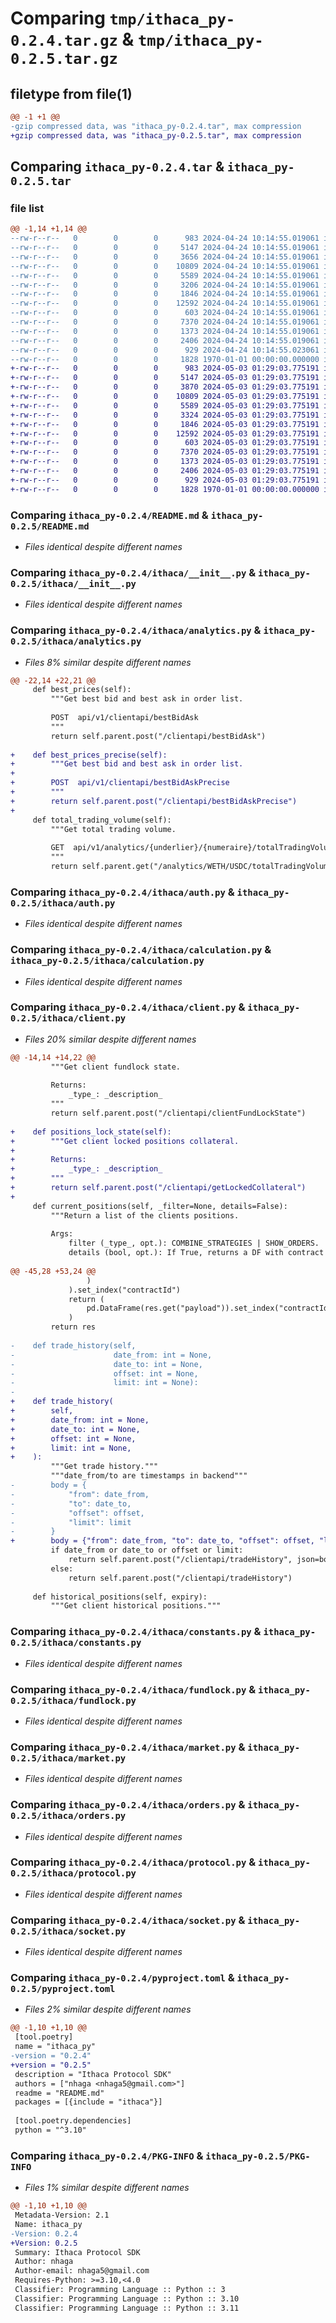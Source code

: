 # Comparing `tmp/ithaca_py-0.2.4.tar.gz` & `tmp/ithaca_py-0.2.5.tar.gz`

## filetype from file(1)

```diff
@@ -1 +1 @@
-gzip compressed data, was "ithaca_py-0.2.4.tar", max compression
+gzip compressed data, was "ithaca_py-0.2.5.tar", max compression
```

## Comparing `ithaca_py-0.2.4.tar` & `ithaca_py-0.2.5.tar`

### file list

```diff
@@ -1,14 +1,14 @@
--rw-r--r--   0        0        0      983 2024-04-24 10:14:55.019061 ithaca_py-0.2.4/README.md
--rw-r--r--   0        0        0     5147 2024-04-24 10:14:55.019061 ithaca_py-0.2.4/ithaca/__init__.py
--rw-r--r--   0        0        0     3656 2024-04-24 10:14:55.019061 ithaca_py-0.2.4/ithaca/analytics.py
--rw-r--r--   0        0        0    10809 2024-04-24 10:14:55.019061 ithaca_py-0.2.4/ithaca/auth.py
--rw-r--r--   0        0        0     5589 2024-04-24 10:14:55.019061 ithaca_py-0.2.4/ithaca/calculation.py
--rw-r--r--   0        0        0     3206 2024-04-24 10:14:55.019061 ithaca_py-0.2.4/ithaca/client.py
--rw-r--r--   0        0        0     1846 2024-04-24 10:14:55.019061 ithaca_py-0.2.4/ithaca/constants.py
--rw-r--r--   0        0        0    12592 2024-04-24 10:14:55.019061 ithaca_py-0.2.4/ithaca/fundlock.py
--rw-r--r--   0        0        0      603 2024-04-24 10:14:55.019061 ithaca_py-0.2.4/ithaca/market.py
--rw-r--r--   0        0        0     7370 2024-04-24 10:14:55.019061 ithaca_py-0.2.4/ithaca/orders.py
--rw-r--r--   0        0        0     1373 2024-04-24 10:14:55.019061 ithaca_py-0.2.4/ithaca/protocol.py
--rw-r--r--   0        0        0     2406 2024-04-24 10:14:55.019061 ithaca_py-0.2.4/ithaca/socket.py
--rw-r--r--   0        0        0      929 2024-04-24 10:14:55.023061 ithaca_py-0.2.4/pyproject.toml
--rw-r--r--   0        0        0     1828 1970-01-01 00:00:00.000000 ithaca_py-0.2.4/PKG-INFO
+-rw-r--r--   0        0        0      983 2024-05-03 01:29:03.775191 ithaca_py-0.2.5/README.md
+-rw-r--r--   0        0        0     5147 2024-05-03 01:29:03.775191 ithaca_py-0.2.5/ithaca/__init__.py
+-rw-r--r--   0        0        0     3870 2024-05-03 01:29:03.775191 ithaca_py-0.2.5/ithaca/analytics.py
+-rw-r--r--   0        0        0    10809 2024-05-03 01:29:03.775191 ithaca_py-0.2.5/ithaca/auth.py
+-rw-r--r--   0        0        0     5589 2024-05-03 01:29:03.775191 ithaca_py-0.2.5/ithaca/calculation.py
+-rw-r--r--   0        0        0     3324 2024-05-03 01:29:03.775191 ithaca_py-0.2.5/ithaca/client.py
+-rw-r--r--   0        0        0     1846 2024-05-03 01:29:03.775191 ithaca_py-0.2.5/ithaca/constants.py
+-rw-r--r--   0        0        0    12592 2024-05-03 01:29:03.775191 ithaca_py-0.2.5/ithaca/fundlock.py
+-rw-r--r--   0        0        0      603 2024-05-03 01:29:03.775191 ithaca_py-0.2.5/ithaca/market.py
+-rw-r--r--   0        0        0     7370 2024-05-03 01:29:03.775191 ithaca_py-0.2.5/ithaca/orders.py
+-rw-r--r--   0        0        0     1373 2024-05-03 01:29:03.775191 ithaca_py-0.2.5/ithaca/protocol.py
+-rw-r--r--   0        0        0     2406 2024-05-03 01:29:03.775191 ithaca_py-0.2.5/ithaca/socket.py
+-rw-r--r--   0        0        0      929 2024-05-03 01:29:03.775191 ithaca_py-0.2.5/pyproject.toml
+-rw-r--r--   0        0        0     1828 1970-01-01 00:00:00.000000 ithaca_py-0.2.5/PKG-INFO
```

### Comparing `ithaca_py-0.2.4/README.md` & `ithaca_py-0.2.5/README.md`

 * *Files identical despite different names*

### Comparing `ithaca_py-0.2.4/ithaca/__init__.py` & `ithaca_py-0.2.5/ithaca/__init__.py`

 * *Files identical despite different names*

### Comparing `ithaca_py-0.2.4/ithaca/analytics.py` & `ithaca_py-0.2.5/ithaca/analytics.py`

 * *Files 8% similar despite different names*

```diff
@@ -22,14 +22,21 @@
     def best_prices(self):
         """Get best bid and best ask in order list.
 
         POST  api/v1/clientapi/bestBidAsk
         """
         return self.parent.post("/clientapi/bestBidAsk")
 
+    def best_prices_precise(self):
+        """Get best bid and best ask in order list.
+
+        POST  api/v1/clientapi/bestBidAskPrecise
+        """
+        return self.parent.post("/clientapi/bestBidAskPrecise")
+
     def total_trading_volume(self):
         """Get total trading volume.
 
         GET  api/v1/analytics/{underlier}/{numeraire}/totalTradingVolume
         """
         return self.parent.get("/analytics/WETH/USDC/totalTradingVolume")
```

### Comparing `ithaca_py-0.2.4/ithaca/auth.py` & `ithaca_py-0.2.5/ithaca/auth.py`

 * *Files identical despite different names*

### Comparing `ithaca_py-0.2.4/ithaca/calculation.py` & `ithaca_py-0.2.5/ithaca/calculation.py`

 * *Files identical despite different names*

### Comparing `ithaca_py-0.2.4/ithaca/client.py` & `ithaca_py-0.2.5/ithaca/client.py`

 * *Files 20% similar despite different names*

```diff
@@ -14,14 +14,22 @@
         """Get client fundlock state.
 
         Returns:
             _type_: _description_
         """
         return self.parent.post("/clientapi/clientFundLockState")
 
+    def positions_lock_state(self):
+        """Get client locked positions collateral.
+
+        Returns:
+            _type_: _description_
+        """
+        return self.parent.post("/clientapi/getLockedCollateral")
+
     def current_positions(self, _filter=None, details=False):
         """Return a list of the clients positions.
 
         Args:
             filter (_type_, opt.): COMBINE_STRATEGIES | SHOW_ORDERS.
             details (bool, opt.): If True, returns a DF with contract details.
 
@@ -45,28 +53,24 @@
                 )
             ).set_index("contractId")
             return (
                 pd.DataFrame(res.get("payload")).set_index("contractId").join(contracts)
             )
         return res
 
-    def trade_history(self,
-                      date_from: int = None,
-                      date_to: int = None,
-                      offset: int = None,
-                      limit: int = None):
-
+    def trade_history(
+        self,
+        date_from: int = None,
+        date_to: int = None,
+        offset: int = None,
+        limit: int = None,
+    ):
         """Get trade history."""
         """date_from/to are timestamps in backend"""
-        body = {
-            "from": date_from,
-            "to": date_to,
-            "offset": offset,
-            "limit": limit
-        }
+        body = {"from": date_from, "to": date_to, "offset": offset, "limit": limit}
         if date_from or date_to or offset or limit:
             return self.parent.post("/clientapi/tradeHistory", json=body)
         else:
             return self.parent.post("/clientapi/tradeHistory")
 
     def historical_positions(self, expiry):
         """Get client historical positions."""
```

### Comparing `ithaca_py-0.2.4/ithaca/constants.py` & `ithaca_py-0.2.5/ithaca/constants.py`

 * *Files identical despite different names*

### Comparing `ithaca_py-0.2.4/ithaca/fundlock.py` & `ithaca_py-0.2.5/ithaca/fundlock.py`

 * *Files identical despite different names*

### Comparing `ithaca_py-0.2.4/ithaca/market.py` & `ithaca_py-0.2.5/ithaca/market.py`

 * *Files identical despite different names*

### Comparing `ithaca_py-0.2.4/ithaca/orders.py` & `ithaca_py-0.2.5/ithaca/orders.py`

 * *Files identical despite different names*

### Comparing `ithaca_py-0.2.4/ithaca/protocol.py` & `ithaca_py-0.2.5/ithaca/protocol.py`

 * *Files identical despite different names*

### Comparing `ithaca_py-0.2.4/ithaca/socket.py` & `ithaca_py-0.2.5/ithaca/socket.py`

 * *Files identical despite different names*

### Comparing `ithaca_py-0.2.4/pyproject.toml` & `ithaca_py-0.2.5/pyproject.toml`

 * *Files 2% similar despite different names*

```diff
@@ -1,10 +1,10 @@
 [tool.poetry]
 name = "ithaca_py"
-version = "0.2.4"
+version = "0.2.5"
 description = "Ithaca Protocol SDK"
 authors = ["nhaga <nhaga5@gmail.com>"]
 readme = "README.md"
 packages = [{include = "ithaca"}]
 
 [tool.poetry.dependencies]
 python = "^3.10"
```

### Comparing `ithaca_py-0.2.4/PKG-INFO` & `ithaca_py-0.2.5/PKG-INFO`

 * *Files 1% similar despite different names*

```diff
@@ -1,10 +1,10 @@
 Metadata-Version: 2.1
 Name: ithaca_py
-Version: 0.2.4
+Version: 0.2.5
 Summary: Ithaca Protocol SDK
 Author: nhaga
 Author-email: nhaga5@gmail.com
 Requires-Python: >=3.10,<4.0
 Classifier: Programming Language :: Python :: 3
 Classifier: Programming Language :: Python :: 3.10
 Classifier: Programming Language :: Python :: 3.11
```

